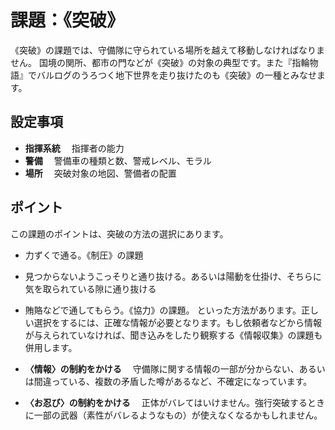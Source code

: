 # 課題：《突破》

《突破》の課題では、守備隊に守られている場所を越えて移動しなければなりません。
国境の関所、都市の門などが《突破》の対象の典型です。また『指輪物語』でバルログのうろつく地下世界を走り抜けたのも《突破》の一種とみなせます。

## 設定事項
* __指揮系統__ 　指揮者の能力
* __警備__ 　警備車の種類と数、警戒レベル、モラル
* __場所__ 　突破対象の地図、警備者の配置

## ポイント

この課題のポイントは、突破の方法の選択にあります。
* 力ずくで通る。《制圧》の課題
* 見つからないようこっそりと通り抜ける。あるいは陽動を仕掛け、そちらに気を取られている隙に通り抜ける
* 賄賂などで通してもらう。《協力》の課題。
といった方法があります。正しい選択をするには、正確な情報が必要となります。もし依頼者などから情報が与えられていなければ、聞き込みをしたり観察する《情報収集》の課題も併用します。

* __〈情報〉の制約をかける__ 　守備隊に関する情報の一部が分からない、あるいは間違っている、複数の矛盾した噂があるなど、不確定になっています。
* __〈お忍び〉の制約をかける__ 　正体がバレてはいけません。強行突破するときに一部の武器（素性がバレるようなもの）が使えなくなるかもしれません。
